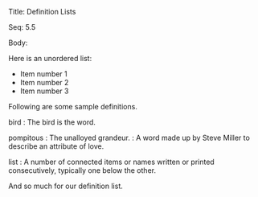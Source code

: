 Title:  Definition Lists

Seq:    5.5

Body:

Here is an unordered list: 

+ Item number 1
+ Item number 2
+ Item number 3

Following are some sample definitions. 

bird
: The bird is the word. 

pompitous
: The unalloyed grandeur.
: A word made up by Steve Miller to describe an attribute of love. 

list
: A number of connected items or names written or printed consecutively, typically one below the other. 

And so much for our definition list.
